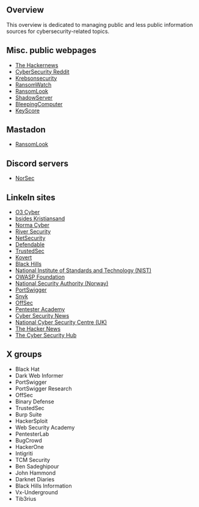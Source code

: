 ## Overview
This overview is dedicated to managing public and less public information sources for cybersecurity-related topics.

## Misc. public webpages
- [The Hackernews](https://thehackernews.com/)
- [CyberSecurity Reddit](https://www.reddit.com/r/cybersecurity/)
- [Krebsonsecurity](https://krebsonsecurity.com/)
- [RansomWatch](https://ransomwatch.telemetry.ltd/#/recentposts)
- [RansomLook](https://www.ransomlook.io/recent)
- [ShadowServer](https://dashboard.shadowserver.org/)
- [BleepingComputer](https://www.bleepingcomputer.com/)
- [KeyScore](https://x.keysco.re/)
  
## Mastadon
- [RansomLook](https://social.circl.lu/@Ransomlook)

## Discord servers
- [NorSec](https://discord.gg/4G8sEeE)

## LinkeIn sites
- [O3 Cyber](https://www.linkedin.com/company/o3cyber/)
- [bsides Kristiansand](https://www.linkedin.com/company/bsideskrs/)
- [Norma Cyber](https://www.linkedin.com/company/norma-cyber/)
- [River Security](https://www.linkedin.com/company/river-security/)
- [NetSecurity](https://www.linkedin.com/company/netsecurity-as/)
- [Defendable](https://www.linkedin.com/company/defendable/)
- [TrustedSec](https://www.linkedin.com/company/trustedsec-llc/)
- [Kovert](https://www.linkedin.com/company/kovert/)
- [Black Hills](https://www.linkedin.com/company/black-hills-information-security/)
- [National Institute of Standards and Technology (NIST)](https://www.linkedin.com/company/nist/)
- [OWASP Foundation](https://www.linkedin.com/company/owasp/)
- [National Security Authority (Norway)](https://www.linkedin.com/company/nasjonal-sikkerhetsmyndighet/)
- [PortSwigger](https://www.linkedin.com/company/portswigger/)
- [Snyk](https://www.linkedin.com/company/snyk/)
- [OffSec](https://www.linkedin.com/company/offsec-training/)
- [Pentester Academy](https://www.linkedin.com/company/pentesteracademy/)
- [Cyber Security News](https://www.linkedin.com/company/cybersecurity-news/)
- [National Cyber Security Centre (UK)](https://www.linkedin.com/company/national-cyber-security-centre/)
- [The Hacker News](https://www.linkedin.com/company/thehackernews/)
- [The Cyber Security Hub](https://www.linkedin.com/company/the-cyber-security-hub/)

## X groups
- Black Hat
- Dark Web Informer
- PortSwigger
- PortSwigger Research
- OffSec
- Binary Defense
- TrustedSec
- Burp Suite
- HackerSploit
- Web Security Academy
- PentesterLab
- BugCrowd
- HackerOne
- Intigriti
- TCM Security
- Ben Sadeghipour
- John Hammond
- Darknet Diaries
- Black Hills Information
- Vx-Underground
- Tib3rius
